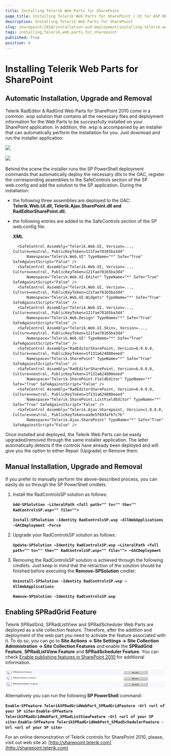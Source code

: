```yaml
---
title: Installing Telerik Web Parts for SharePoint
page_title: Installing Telerik Web Parts for SharePoint | UI for ASP.NET AJAX Documentation
description: Installing Telerik Web Parts for SharePoint
slug: sharepoint/2010/installation-and-deployment/installing-telerik-web-parts-for-sharepoint
tags: installing,telerik,web,parts,for,sharepoint
published: True
position: 0
---
```


# Installing Telerik Web Parts for SharePoint



## Automatic Installation, Upgrade and Removal

Telerik RadEditor & RadGrid Web Parts for SharePoint 2010 come in a common .wsp solution that contains all the necessary files and deployment information for the Web Parts to be successfully installed on your SharePoint application. In addition, the .wsp is accompanied by an installer that can automatically perform the installation for you. Just download and run the installer application:

![](images/installer1.png)

![](images/installer3.png)

Behind the scene the installer runs the SP PowerShell deployment commands that automatically deploy the necessary dlls to the GAC, register the corresponding assemblies to the SafeControls section of the SP web.config and add the solution to the SP application. During the installation:

* the following three assemblies are deployed to the GAC: **Telerik.Web.UI.dll, Telerik.Ajax.SharePoint.dll and RadEditorSharePoint.dll.**

* the following entries are added to the SafeControls section of the SP web.config file:

	**XML**

		<SafeControl Assembly="Telerik.Web.UI, Version=..., Culture=neutral, PublicKeyToken=121fae78165ba3d4"
		    Namespace="Telerik.Web.UI" TypeName="*" Safe="True" SafeAgainstScript="False" />
		<SafeControl Assembly="Telerik.Web.UI, Version=..., Culture=neutral, PublicKeyToken=121fae78165ba3d4"
		    Namespace="Telerik.Web.UI.Editor" TypeName="*" Safe="True" SafeAgainstScript="False" />
		<SafeControl Assembly="Telerik.Web.UI, Version=..., Culture=neutral, PublicKeyToken=121fae78165ba3d4"
		    Namespace="Telerik.Web.UI.Widgets" TypeName="*" Safe="True" SafeAgainstScript="False" />
		<SafeControl Assembly="Telerik.Web.UI, Version=..., Culture=neutral, PublicKeyToken=121fae78165ba3d4"
		    Namespace="Telerik.Web.Design" TypeName="*" Safe="True" SafeAgainstScript="False" />
		<SafeControl Assembly="Telerik.Web.UI.Skins, Version=..., Culture=neutral, PublicKeyToken=121fae78165ba3d4" 
		    Namespace="Telerik.Web.UI" TypeName="*" Safe="True" SafeAgainstScript="False" />
		<SafeControl Assembly="RadEditorSharePoint, Version=6.0.0.0, Culture=neutral, PublicKeyToken=1f131a624888eeed"
		    Namespace="Telerik.SharePoint" TypeName="*" Safe="True" SafeAgainstScript="False" />
		<SafeControl Assembly="RadEditorSharePoint, Version=6.0.0.0, Culture=neutral, PublicKeyToken=1f131a624888eeed"
		    Namespace="Telerik.SharePoint.FieldEditor" TypeName="*" Safe="True" SafeAgainstScript="False" />
		<SafeControl Assembly="RadEditorSharePoint, Version=6.0.0.0, Culture=neutral, PublicKeyToken=1f131a624888eeed"
		    Namespace="Telerik.SharePoint.ListFieldEditor" TypeName="*" Safe="True" SafeAgainstScript="False" />
		<SafeControl Assembly="Telerik.Ajax.Sharepoint, Version=1.0.0.0, Culture=neutral, PublicKeyToken=aa9e5f693af67c7b"
		    Namespace="Telerik.Ajax.SharePoint" TypeName="*" Safe="True" SafeAgainstScript="False" />




Once installed and deployed, the Telerik Web Parts can be easily upgraded/removed through the same installer application. The latter automatically detects if the controls have already been deployed and will give you the option to either Repair (Upgrade) or Remove them.

## Manual Installation, Upgrade and Removal

If you prefer to manually perform the above-described process, you can easily do so through the SP PowerShell cmdlets.

1. Install the RadControlsSP solution as follows:

	**`Add-SPSolution -LiteralPath <full path="" to="" the="" RadControlsSP.wsp="" file="">`**

	**`Install-SPSolution -Identity RadControlsSP.wsp -AllWebApplications -GACDeployment -Force`**

1. Upgrade your RadControlsSP solution as follows:

	**`Update-SPSolution –Identity RadControlsSP.wsp –LiteralPath <full path="" to="" the="" RadControlsSP.wsp="" file=""> –GACDeployment`**

1. Removing the RadControlsSP solution is achieved through the following cmdlets. Just keep in mind that the retraction of the solution should be	finished before executing the **Remove-SPSolution** cmdlet:

	 **`Uninstall-SPSolution -Identity RadControlsSP.wsp –AllWebApplications`**

	**`Remove-SPSolution -Identity RadControlsSP.wsp`**

## Enabling SPRadGrid Feature

Telerik SPRadGrid, SPRadListView and SPRadScheduler Web Parts are deployed as a site collection feature. Therefore, after the addition and deployment of the web part you need to activate the feature associated with it. To do so, you can go to **Site Actions -> Site Settings -> Site Collection Administration -> Site Collection Features** and enable the **SPRadGrid Feature**, **SPRadListView  Feature** and **SPRadScheduler  Feature**. You can check [Enable publishing features in SharePoint 2010](https://support.office.com/en-us/article/Enable-publishing-features-in-SharePoint-2010-18ee3cfe-7ac1-4b47-93f0-98b5468c50a1) for additional information. 

![installing-telerik-web-part-enabling-features-2010](images/installing-telerik-web-part-enabling-features-2010.png)

Alternatively you can run the following **SP PowerShell** command:

**`Enable-SPFeature TelerikSPRadGridWebPart_SPRadGridFeature -Url <url of your SP site>`**
**`Enable-SPFeature TelerikSPRadGridWebPart_SPRadListViewFeature -Url <url of your SP site>`**
**`Enable-SPFeature TelerikSPRadGridWebPart_SPRadSchedulerFeature -Url <url of your SP site>`**

For an online demonstration of Telerik controls for SharePoint 2010, please, visit out web site at: [http://sharepoint.telerik.com](http://sharepoint.telerik.com)
